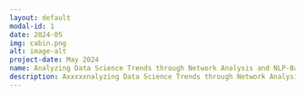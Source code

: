 ```yaml
---
layout: default
modal-id: 1
date: 2024-05
img: cabin.png
alt: image-alt
project-date: May 2024
name: Analyzing Data Science Trends through Network Analysis and NLP-Based Social Media Text Mining
description: Axxxxxnalyzing Data Science Trends through Network Analysis and NLP-Based Social Media Text Mining
---
```

